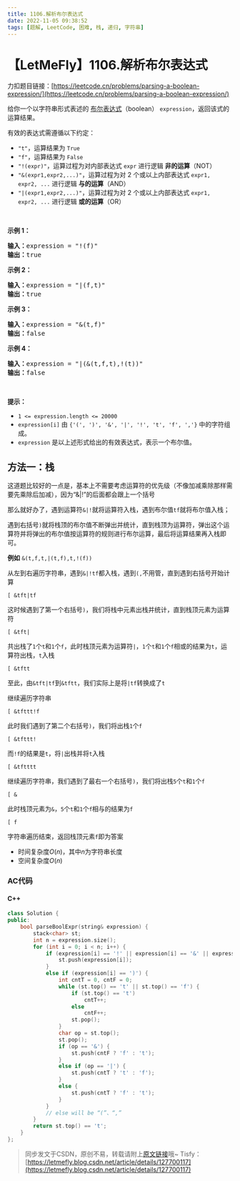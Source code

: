 ```yaml
---
title: 1106.解析布尔表达式
date: 2022-11-05 09:38:52
tags: [题解, LeetCode, 困难, 栈, 递归, 字符串]
---
```


# 【LetMeFly】1106.解析布尔表达式

力扣题目链接：[https://leetcode.cn/problems/parsing-a-boolean-expression/](https://leetcode.cn/problems/parsing-a-boolean-expression/)

<p>给你一个以字符串形式表述的&nbsp;<a href="https://baike.baidu.com/item/%E5%B8%83%E5%B0%94%E8%A1%A8%E8%BE%BE%E5%BC%8F/1574380?fr=aladdin" target="_blank">布尔表达式</a>（boolean） <code>expression</code>，返回该式的运算结果。</p>

<p>有效的表达式需遵循以下约定：</p>

<ul>
	<li><code>&quot;t&quot;</code>，运算结果为 <code>True</code></li>
	<li><code>&quot;f&quot;</code>，运算结果为 <code>False</code></li>
	<li><code>&quot;!(expr)&quot;</code>，运算过程为对内部表达式 <code>expr</code> 进行逻辑 <strong>非的运算</strong>（NOT）</li>
	<li><code>&quot;&amp;(expr1,expr2,...)&quot;</code>，运算过程为对 2 个或以上内部表达式 <code>expr1, expr2, ...</code> 进行逻辑 <strong>与的运算</strong>（AND）</li>
	<li><code>&quot;|(expr1,expr2,...)&quot;</code>，运算过程为对 2 个或以上内部表达式 <code>expr1, expr2, ...</code> 进行逻辑 <strong>或的运算</strong>（OR）</li>
</ul>

<p>&nbsp;</p>

<p><strong>示例 1：</strong></p>

<pre><strong>输入：</strong>expression = &quot;!(f)&quot;
<strong>输出：</strong>true
</pre>

<p><strong>示例 2：</strong></p>

<pre><strong>输入：</strong>expression = &quot;|(f,t)&quot;
<strong>输出：</strong>true
</pre>

<p><strong>示例 3：</strong></p>

<pre><strong>输入：</strong>expression = &quot;&amp;(t,f)&quot;
<strong>输出：</strong>false
</pre>

<p><strong>示例 4：</strong></p>

<pre><strong>输入：</strong>expression = &quot;|(&amp;(t,f,t),!(t))&quot;
<strong>输出：</strong>false
</pre>

<p>&nbsp;</p>

<p><strong>提示：</strong></p>

<ul>
	<li><code>1 &lt;= expression.length &lt;= 20000</code></li>
	<li><code>expression[i]</code> 由 <code>{&#39;(&#39;, &#39;)&#39;, &#39;&amp;&#39;, &#39;|&#39;, &#39;!&#39;, &#39;t&#39;, &#39;f&#39;, &#39;,&#39;}</code> 中的字符组成。</li>
	<li><code>expression</code> 是以上述形式给出的有效表达式，表示一个布尔值。</li>
</ul>


    
## 方法一：栈

这道题比较好的一点是，基本上不需要考虑运算符的优先级（不像加减乘除那样需要先乘除后加减），因为“&|!”的后面都会跟上一个括号

那么就好办了，遇到运算符```&|!```就将运算符入栈，遇到布尔值```tf```就将布尔值入栈；

遇到右括号```)```就将栈顶的布尔值不断弹出并统计，直到栈顶为运算符，弹出这个运算符并将弹出的布尔值按运算符的规则进行布尔运算，最后将运算结果再入栈即可。

**例如** ```&(t,f,t,|(t,f),t,!(f))```

从左到右遍历字符串，遇到```&|!tf```都入栈，遇到```(,```不用管，直到遇到右括号开始计算

```
[ &tft|tf
```

这时候遇到了第一个右括号```)```，我们将栈中元素出栈并统计，直到栈顶元素为运算符

```
[ &tft|
```

共出栈了```1```个```t```和```1```个```f```，此时栈顶元素为运算符```|```，```1```个```t```和```1```个```f```相或的结果为```t```，运算符出栈，```t```入栈

```
[ &tftt
```

至此，由```&tft|tf```到```&tftt```，我们实际上是将```|tf```转换成了```t```

继续遍历字符串

```
[ &tfttt!f
```

此时我们遇到了第二个右括号```)```，我们将出栈```1```个```f```

```
[ &tfttt!
```

而```!f```的结果是```t```，将```|```出栈并将```t```入栈

```
[ &tftttt
```

继续遍历字符串，我们遇到了最右一个右括号```)```，我们将出栈```5```个```t```和```1```个```f```

```
[ &
```

此时栈顶元素为```&```，```5```个```t```和```1```个```f```相与的结果为```f```

```
[ f
```

字符串遍历结束，返回栈顶元素```f```即为答案

+ 时间复杂度$O(n)$，其中$n$为字符串长度
+ 空间复杂度$O(n)$

### AC代码

#### C++

```cpp
class Solution {
public:
    bool parseBoolExpr(string& expression) {
        stack<char> st;
        int n = expression.size();
        for (int i = 0; i < n; i++) {
            if (expression[i] == '!' || expression[i] == '&' || expression[i] == '|' || expression[i] == 't' || expression[i] == 'f') {
                st.push(expression[i]);
            }
            else if (expression[i] == ')') {
                int cntT = 0, cntF = 0;
                while (st.top() == 't' || st.top() == 'f') {
                    if (st.top() == 't')
                        cntT++;
                    else
                        cntF++;
                    st.pop();
                }
                char op = st.top();
                st.pop();
                if (op == '&') {
                    st.push(cntF ? 'f' : 't');
                }
                else if (op == '|') {
                    st.push(cntT ? 't' : 'f');
                }
                else {
                    st.push(cntT ? 'f' : 't');
                }
            }
            // else will be “(”、“,”
        }
        return st.top() == 't';
    }
};
```

> 同步发文于CSDN，原创不易，转载请附上[原文链接](https://blog.tisfy.eu.org/2022/11/05/LeetCode%201106.%E8%A7%A3%E6%9E%90%E5%B8%83%E5%B0%94%E8%A1%A8%E8%BE%BE%E5%BC%8F/)哦~
> Tisfy：[https://letmefly.blog.csdn.net/article/details/127700117](https://letmefly.blog.csdn.net/article/details/127700117)
